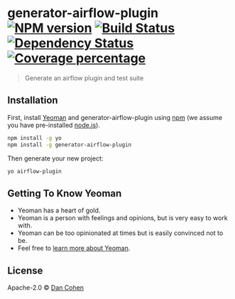# generator-airflow-plugin [![NPM version][npm-image]][npm-url] [![Build Status][travis-image]][travis-url] [![Dependency Status][daviddm-image]][daviddm-url] [![Coverage percentage][coveralls-image]][coveralls-url]
> Generate an airflow plugin and test suite

## Installation

First, install [Yeoman](http://yeoman.io) and generator-airflow-plugin using [npm](https://www.npmjs.com/) (we assume you have pre-installed [node.js](https://nodejs.org/)).

```bash
npm install -g yo
npm install -g generator-airflow-plugin
```

Then generate your new project:

```bash
yo airflow-plugin
```

## Getting To Know Yeoman

 * Yeoman has a heart of gold.
 * Yeoman is a person with feelings and opinions, but is very easy to work with.
 * Yeoman can be too opinionated at times but is easily convinced not to be.
 * Feel free to [learn more about Yeoman](http://yeoman.io/).

## License

Apache-2.0 © [Dan Cohen]()


[npm-image]: https://badge.fury.io/js/generator-airflow-plugin.svg
[npm-url]: https://npmjs.org/package/generator-airflow-plugin
[travis-image]: https://travis-ci.org/danie1cohen/generator-airflow-plugin.svg?branch=master
[travis-url]: https://travis-ci.org/danie1cohen/generator-airflow-plugin
[daviddm-image]: https://david-dm.org/danie1cohen/generator-airflow-plugin.svg?theme=shields.io
[daviddm-url]: https://david-dm.org/danie1cohen/generator-airflow-plugin
[coveralls-image]: https://coveralls.io/repos/danie1cohen/generator-airflow-plugin/badge.svg
[coveralls-url]: https://coveralls.io/r/danie1cohen/generator-airflow-plugin
